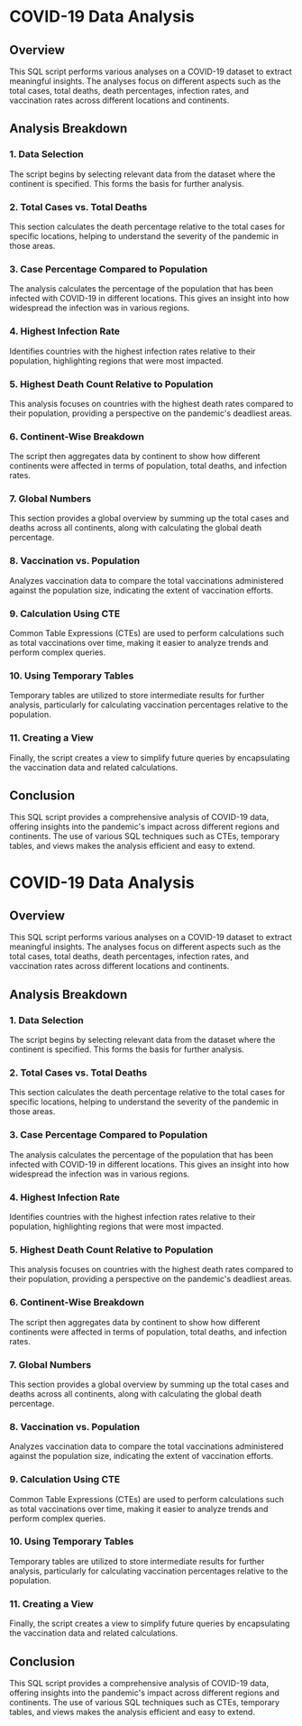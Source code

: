# COVID-19 Data Analysis

## Overview

This SQL script performs various analyses on a COVID-19 dataset to extract meaningful insights. The analyses focus on different aspects such as the total cases, total deaths, death percentages, infection rates, and vaccination rates across different locations and continents.

## Analysis Breakdown

### 1. Data Selection
The script begins by selecting relevant data from the dataset where the continent is specified. This forms the basis for further analysis.

### 2. Total Cases vs. Total Deaths
This section calculates the death percentage relative to the total cases for specific locations, helping to understand the severity of the pandemic in those areas.

### 3. Case Percentage Compared to Population
The analysis calculates the percentage of the population that has been infected with COVID-19 in different locations. This gives an insight into how widespread the infection was in various regions.

### 4. Highest Infection Rate
Identifies countries with the highest infection rates relative to their population, highlighting regions that were most impacted.

### 5. Highest Death Count Relative to Population
This analysis focuses on countries with the highest death rates compared to their population, providing a perspective on the pandemic's deadliest areas.

### 6. Continent-Wise Breakdown
The script then aggregates data by continent to show how different continents were affected in terms of population, total deaths, and infection rates.

### 7. Global Numbers
This section provides a global overview by summing up the total cases and deaths across all continents, along with calculating the global death percentage.

### 8. Vaccination vs. Population
Analyzes vaccination data to compare the total vaccinations administered against the population size, indicating the extent of vaccination efforts.

### 9. Calculation Using CTE
Common Table Expressions (CTEs) are used to perform calculations such as total vaccinations over time, making it easier to analyze trends and perform complex queries.

### 10. Using Temporary Tables
Temporary tables are utilized to store intermediate results for further analysis, particularly for calculating vaccination percentages relative to the population.

### 11. Creating a View
Finally, the script creates a view to simplify future queries by encapsulating the vaccination data and related calculations.

## Conclusion
This SQL script provides a comprehensive analysis of COVID-19 data, offering insights into the pandemic's impact across different regions and continents. The use of various SQL techniques such as CTEs, temporary tables, and views makes the analysis efficient and easy to extend.
# COVID-19 Data Analysis

## Overview

This SQL script performs various analyses on a COVID-19 dataset to extract meaningful insights. The analyses focus on different aspects such as the total cases, total deaths, death percentages, infection rates, and vaccination rates across different locations and continents.

## Analysis Breakdown

### 1. Data Selection
The script begins by selecting relevant data from the dataset where the continent is specified. This forms the basis for further analysis.

### 2. Total Cases vs. Total Deaths
This section calculates the death percentage relative to the total cases for specific locations, helping to understand the severity of the pandemic in those areas.

### 3. Case Percentage Compared to Population
The analysis calculates the percentage of the population that has been infected with COVID-19 in different locations. This gives an insight into how widespread the infection was in various regions.

### 4. Highest Infection Rate
Identifies countries with the highest infection rates relative to their population, highlighting regions that were most impacted.

### 5. Highest Death Count Relative to Population
This analysis focuses on countries with the highest death rates compared to their population, providing a perspective on the pandemic's deadliest areas.

### 6. Continent-Wise Breakdown
The script then aggregates data by continent to show how different continents were affected in terms of population, total deaths, and infection rates.

### 7. Global Numbers
This section provides a global overview by summing up the total cases and deaths across all continents, along with calculating the global death percentage.

### 8. Vaccination vs. Population
Analyzes vaccination data to compare the total vaccinations administered against the population size, indicating the extent of vaccination efforts.

### 9. Calculation Using CTE
Common Table Expressions (CTEs) are used to perform calculations such as total vaccinations over time, making it easier to analyze trends and perform complex queries.

### 10. Using Temporary Tables
Temporary tables are utilized to store intermediate results for further analysis, particularly for calculating vaccination percentages relative to the population.

### 11. Creating a View
Finally, the script creates a view to simplify future queries by encapsulating the vaccination data and related calculations.

## Conclusion
This SQL script provides a comprehensive analysis of COVID-19 data, offering insights into the pandemic's impact across different regions and continents. The use of various SQL techniques such as CTEs, temporary tables, and views makes the analysis efficient and easy to extend.
